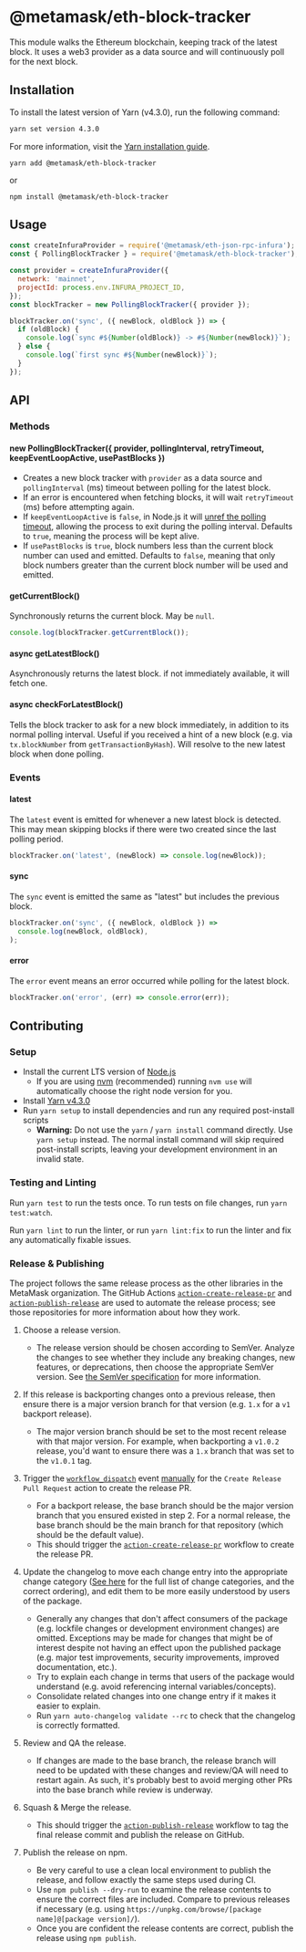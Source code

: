 # @metamask/eth-block-tracker

This module walks the Ethereum blockchain, keeping track of the latest block. It uses a web3 provider as a data source and will continuously poll for the next block.

## Installation

To install the latest version of Yarn (v4.3.0), run the following command:

```sh
yarn set version 4.3.0
```

For more information, visit the [Yarn installation guide](https://yarnpkg.com/getting-started/install).

`yarn add @metamask/eth-block-tracker`

or

`npm install @metamask/eth-block-tracker`

## Usage

```js
const createInfuraProvider = require('@metamask/eth-json-rpc-infura');
const { PollingBlockTracker } = require('@metamask/eth-block-tracker');

const provider = createInfuraProvider({
  network: 'mainnet',
  projectId: process.env.INFURA_PROJECT_ID,
});
const blockTracker = new PollingBlockTracker({ provider });

blockTracker.on('sync', ({ newBlock, oldBlock }) => {
  if (oldBlock) {
    console.log(`sync #${Number(oldBlock)} -> #${Number(newBlock)}`);
  } else {
    console.log(`first sync #${Number(newBlock)}`);
  }
});
```

## API

### Methods

#### new PollingBlockTracker({ provider, pollingInterval, retryTimeout, keepEventLoopActive, usePastBlocks })

- Creates a new block tracker with `provider` as a data source and `pollingInterval` (ms) timeout between polling for the latest block.
- If an error is encountered when fetching blocks, it will wait `retryTimeout` (ms) before attempting again.
- If `keepEventLoopActive` is `false`, in Node.js it will [unref the polling timeout](https://nodejs.org/api/timers.html#timers_timeout_unref), allowing the process to exit during the polling interval. Defaults to `true`, meaning the process will be kept alive.
- If `usePastBlocks` is `true`, block numbers less than the current block number can used and emitted. Defaults to `false`, meaning that only block numbers greater than the current block number will be used and emitted.

#### getCurrentBlock()

Synchronously returns the current block. May be `null`.

```js
console.log(blockTracker.getCurrentBlock());
```

#### async getLatestBlock()

Asynchronously returns the latest block. if not immediately available, it will fetch one.

#### async checkForLatestBlock()

Tells the block tracker to ask for a new block immediately, in addition to its normal polling interval. Useful if you received a hint of a new block (e.g. via `tx.blockNumber` from `getTransactionByHash`). Will resolve to the new latest block when done polling.

### Events

#### latest

The `latest` event is emitted for whenever a new latest block is detected. This may mean skipping blocks if there were two created since the last polling period.

```js
blockTracker.on('latest', (newBlock) => console.log(newBlock));
```

#### sync

The `sync` event is emitted the same as "latest" but includes the previous block.

```js
blockTracker.on('sync', ({ newBlock, oldBlock }) =>
  console.log(newBlock, oldBlock),
);
```

#### error

The `error` event means an error occurred while polling for the latest block.

```js
blockTracker.on('error', (err) => console.error(err));
```

## Contributing

### Setup

- Install the current LTS version of [Node.js](https://nodejs.org)
  - If you are using [nvm](https://github.com/creationix/nvm#installation) (recommended) running `nvm use` will automatically choose the right node version for you.
- Install [Yarn v4.3.0](https://yarnpkg.com/getting-started/install)
- Run `yarn setup` to install dependencies and run any required post-install scripts
  - **Warning:** Do not use the `yarn` / `yarn install` command directly. Use `yarn setup` instead. The normal install command will skip required post-install scripts, leaving your development environment in an invalid state.

### Testing and Linting

Run `yarn test` to run the tests once. To run tests on file changes, run `yarn test:watch`.

Run `yarn lint` to run the linter, or run `yarn lint:fix` to run the linter and fix any automatically fixable issues.

### Release & Publishing

The project follows the same release process as the other libraries in the MetaMask organization. The GitHub Actions [`action-create-release-pr`](https://github.com/MetaMask/action-create-release-pr) and [`action-publish-release`](https://github.com/MetaMask/action-publish-release) are used to automate the release process; see those repositories for more information about how they work.

1. Choose a release version.

   - The release version should be chosen according to SemVer. Analyze the changes to see whether they include any breaking changes, new features, or deprecations, then choose the appropriate SemVer version. See [the SemVer specification](https://semver.org/) for more information.

2. If this release is backporting changes onto a previous release, then ensure there is a major version branch for that version (e.g. `1.x` for a `v1` backport release).

   - The major version branch should be set to the most recent release with that major version. For example, when backporting a `v1.0.2` release, you'd want to ensure there was a `1.x` branch that was set to the `v1.0.1` tag.

3. Trigger the [`workflow_dispatch`](https://docs.github.com/en/actions/reference/events-that-trigger-workflows#workflow_dispatch) event [manually](https://docs.github.com/en/actions/managing-workflow-runs/manually-running-a-workflow) for the `Create Release Pull Request` action to create the release PR.

   - For a backport release, the base branch should be the major version branch that you ensured existed in step 2. For a normal release, the base branch should be the main branch for that repository (which should be the default value).
   - This should trigger the [`action-create-release-pr`](https://github.com/MetaMask/action-create-release-pr) workflow to create the release PR.

4. Update the changelog to move each change entry into the appropriate change category ([See here](https://keepachangelog.com/en/1.0.0/#types) for the full list of change categories, and the correct ordering), and edit them to be more easily understood by users of the package.

   - Generally any changes that don't affect consumers of the package (e.g. lockfile changes or development environment changes) are omitted. Exceptions may be made for changes that might be of interest despite not having an effect upon the published package (e.g. major test improvements, security improvements, improved documentation, etc.).
   - Try to explain each change in terms that users of the package would understand (e.g. avoid referencing internal variables/concepts).
   - Consolidate related changes into one change entry if it makes it easier to explain.
   - Run `yarn auto-changelog validate --rc` to check that the changelog is correctly formatted.

5. Review and QA the release.

   - If changes are made to the base branch, the release branch will need to be updated with these changes and review/QA will need to restart again. As such, it's probably best to avoid merging other PRs into the base branch while review is underway.

6. Squash & Merge the release.

   - This should trigger the [`action-publish-release`](https://github.com/MetaMask/action-publish-release) workflow to tag the final release commit and publish the release on GitHub.

7. Publish the release on npm.

   - Be very careful to use a clean local environment to publish the release, and follow exactly the same steps used during CI.
   - Use `npm publish --dry-run` to examine the release contents to ensure the correct files are included. Compare to previous releases if necessary (e.g. using `https://unpkg.com/browse/[package name]@[package version]/`).
   - Once you are confident the release contents are correct, publish the release using `npm publish`.
